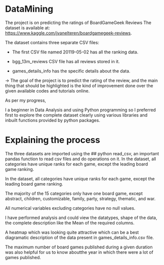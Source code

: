 # DataMining
The project is on predicting the ratings of BoardGameGeek Reviews
The dataset is available at: https://www.kaggle.com/jvanelteren/boardgamegeek-reviews.

The dataset contains three separate CSV files:

* The first CSV file named 20119-05-02 has all the ranking data.

* bgg_13m_reviews CSV file has all reviews stored in it.

* games_details_info has the specific details about the data. 

-> The goal of the project is to predict the rating of the review, and the main thing that should be highlighted is the kind of improvement done over the given available codes and tutorials online.

As per my progress, 

I a beginner in Data Analysis and using Python programming so I preferred first to explore the complete dataset clearly using various libraries and inbuilt functions provided by python packages.

# Explaining the process

The three datasets are imported using the ## python  read_csv, an important pandas function to read csv files and do operations on it.
In the dataset, all categories have unique ranks for each game, except the leading board game ranking.

In the dataset, all categories have unique ranks for each game, except the leading board game ranking.

The majority of the 15 categories only have one board game, except abstract, children, customizable, family, party, strategy, thematic, and war.

All numerical variables excluding categories have no null values.

I have performed analysis and could view the datatypes, shape of the data, the complete description like the Mean of the required columns.

A heatmap which was looking quite attractive which can be a best diagramatic description of the data present in games_details_info.csv file.

The maximum number of board games published during a given duration was also helpful for us to know aboutthe year in which there were a lot of games published.
